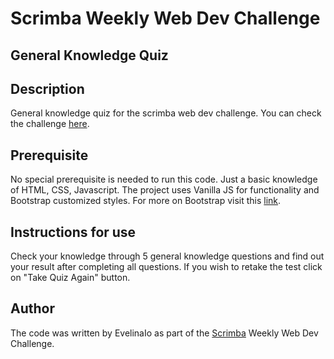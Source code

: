 # Scrimba Weekly Web Dev Challenge
## General Knowledge Quiz

## Description
General knowledge quiz for the scrimba web dev challenge. You can check the challenge [here](https://scrimba.com/learn/weeklychallenge/the-weekly-web-dev-challenge-quiz-maker--cr8JL6Cm).

## Prerequisite
No special prerequisite is needed to run this code. Just a basic knowledge of HTML, CSS, Javascript.
The project uses Vanilla JS for functionality and Bootstrap customized styles. For more on Bootstrap visit this [link](https://getbootstrap.com).

## Instructions for use
Check your knowledge through 5 general knowledge questions and find out your result after completing all questions. If you wish to retake the test click on "Take Quiz Again" button.

## Author
The code was written by EvelinaIo as part of the [Scrimba](https://scrimba.com) Weekly Web Dev Challenge.



